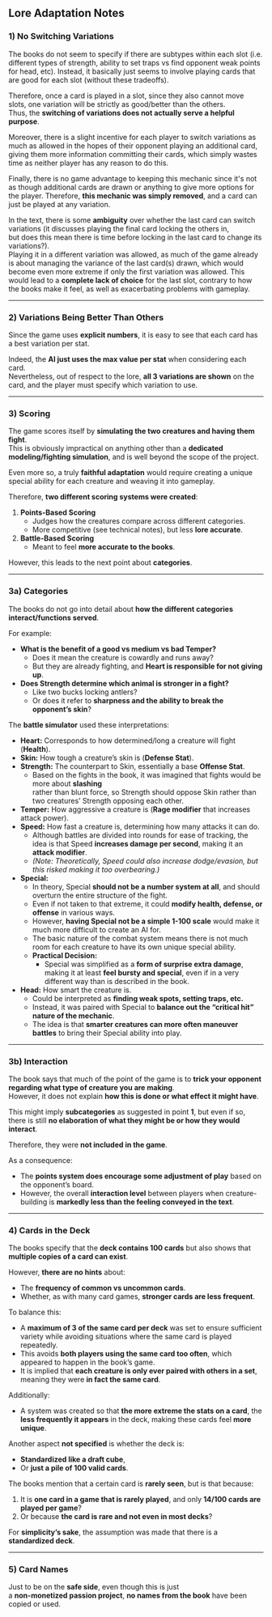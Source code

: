 ## Lore Adaptation Notes

### **1) No Switching Variations**
The books do not seem to specify if there are subtypes within each slot  (i.e. different types of strength, ability to set traps vs find opponent weak points for head, etc).  Instead, it basically just seems to involve playing cards that are good for each slot (without these tradeoffs).  

Therefore, once a card is played in a slot, since they also cannot move slots,  one variation will be strictly as good/better than the others.  
Thus, the **switching of variations does not actually serve a helpful purpose**.  

Moreover, there is a slight incentive for each player to switch variations as much as allowed in the hopes of their opponent playing an additional card,  
giving them more information committing their cards, which simply wastes time  as neither player has any reason to do this.  

Finally, there is no game advantage to keeping this mechanic  since it's not as though additional cards are drawn or anything to give more options for the player.  Therefore, **this mechanic was simply removed**, and a card can just be played at any variation.  

In the text, there is some **ambiguity** over whether the last card can switch variations  (it discusses playing the final card locking the others in,  
but does this mean there is time before locking in the last card to change its variations?).  
Playing it in a different variation was allowed, as much of the game already is about managing  the variance of the last card(s) drawn, which would become even more extreme if only the first variation was allowed. This would lead to a **complete lack of choice**  for the last slot, contrary to how the books make it feel, as well as exacerbating problems with gameplay.

---

### **2) Variations Being Better Than Others**
Since the game uses **explicit numbers**, it is easy to see that each card  has a best variation per stat.  

Indeed, the **AI just uses the max value per stat** when considering each card.  
Nevertheless, out of respect to the lore, **all 3 variations are shown** on the card,  and the player must specify which variation to use.

---

### **3) Scoring**
The game scores itself by **simulating the two creatures and having them fight**.  
This is obviously impractical on anything other than a **dedicated modeling/fighting simulation**, and is well beyond the scope of the project.  

Even more so, a truly **faithful adaptation** would require creating  a unique special ability for each creature and weaving it into gameplay.  

Therefore, **two different scoring systems were created**:
1. **Points-Based Scoring**  
   - Judges how the creatures compare across different categories.  
   - More competitive (see technical notes), but less **lore accurate**.  
2. **Battle-Based Scoring**  
   - Meant to feel **more accurate to the books**.  

However, this leads to the next point about **categories**.

---

### **3a) Categories**
The books do not go into detail about **how the different categories interact/functions served**.  

For example:
- **What is the benefit of a good vs medium vs bad Temper?**  
  - Does it mean the creature is cowardly and runs away?  
  - But they are already fighting, and **Heart is responsible for not giving up**.  
- **Does Strength determine which animal is stronger in a fight?**  
  - Like two bucks locking antlers?  
  - Or does it refer to **sharpness and the ability to break the opponent’s skin**?  

The **battle simulator** used these interpretations:

- **Heart:** Corresponds to how determined/long a creature will fight (**Health**).  
- **Skin:** How tough a creature’s skin is (**Defense Stat**).  
- **Strength:** The counterpart to Skin, essentially a base **Offense Stat**.  
  - Based on the fights in the book, it was imagined that fights would be more about **slashing**  
    rather than blunt force, so Strength should oppose Skin rather than two creatures’ Strength opposing each other.  
- **Temper:** How aggressive a creature is (**Rage modifier** that increases attack power).  
- **Speed:** How fast a creature is, determining how many attacks it can do.  
  - Although battles are divided into rounds for ease of tracking, the idea is that Speed **increases damage per second**, making it an **attack modifier**.  
  - *(Note: Theoretically, Speed could also increase dodge/evasion, but this risked making it too overbearing.)*  
- **Special:**  
  - In theory, Special **should not be a number system at all**, and should overturn the entire structure of the fight.  
  - Even if not taken to that extreme, it could **modify health, defense, or offense** in various ways.  
  - However, **having Special not be a simple 1-100 scale** would make it much more difficult to create an AI for.  
  - The basic nature of the combat system means there is not much room for each creature to have its own unique special ability.  
  - **Practical Decision:**  
    - Special was simplified as a **form of surprise extra damage**, making it at least **feel bursty and special**, even if in a very different way than is described in the book.  
- **Head:** How smart the creature is.  
  - Could be interpreted as **finding weak spots, setting traps, etc.**  
  - Instead, it was paired with Special to **balance out the “critical hit” nature of the mechanic**.  
  - The idea is that **smarter creatures can more often maneuver battles** to bring their Special ability into play.

---

### **3b) Interaction**
The book says that much of the point of the game is to **trick your opponent regarding what type of creature you are making**.  
However, it does not explain **how this is done or what effect it might have**.  

This might imply **subcategories** as suggested in point **1**, but even if so, there is still **no elaboration of what they might be or how they would interact**.  

Therefore, they were **not included in the game**.  

As a consequence:
- The **points system does encourage some adjustment of play** based on the opponent’s board.  
- However, the overall **interaction level** between players when creature-building is **markedly less than the feeling conveyed in the text**.

---

### **4) Cards in the Deck**
The books specify that the **deck contains 100 cards** but also shows that **multiple copies of a card can exist**.  

However, **there are no hints** about:
- The **frequency of common vs uncommon cards**.  
- Whether, as with many card games, **stronger cards are less frequent**.  

To balance this:
- A **maximum of 3 of the same card per deck** was set to ensure sufficient variety while avoiding situations where the same card is played repeatedly.  
- This avoids **both players using the same card too often**, which appeared to happen in the book’s game.  
- It is implied that **each creature is only ever paired with others in a set**, meaning they were **in fact the same card**.  

Additionally:
- A system was created so that **the more extreme the stats on a card**, the **less frequently it appears** in the deck, making these cards feel **more unique**.  

Another aspect **not specified** is whether the deck is:
- **Standardized like a draft cube**,  
- Or **just a pile of 100 valid cards**.  

The books mention that a certain card is **rarely seen**, but is that because:
1. It is **one card in a game that is rarely played**, and only **14/100 cards are played per game**?  
2. Or because **the card is rare and not even in most decks**?  

For **simplicity’s sake**, the assumption was made that there is a **standardized deck**.

---

### **5) Card Names**
Just to be on the **safe side**, even though this is just  
a **non-monetized passion project**, **no names from the book** have been copied or used.
